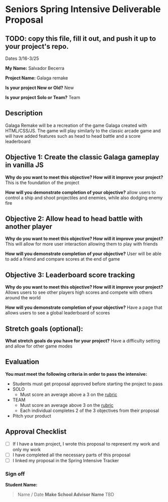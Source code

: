 # Seniors Spring Intensive Deliverable Proposal 

## TODO: copy this file, fill it out, and push it up to your project's repo.

Dates 3/16-3/25

**My Name:** Salvador Becerra


**Project Name:** Galaga remake


**Is your project New or Old?** New


**Is your project Solo or Team?** Team


## Description

Galaga Remake will be a recreation of the game Galaga created with HTML/CSS/JS. The game will play similarly to the 
classic arcade game and will have added features such as head to head battle and a score leaderboard

## Objective 1: Create the classic Galaga gameplay in vanilla JS

**Why do you want to meet this objective? How will it improve your project?** 
This is the foundation of the project

**How will you demonstrate completion of your objective?** 
allow users to control a ship and shoot projectiles and enemies, while also dodging enemy fire

## Objective 2: Allow head to head battle with another player
**Why do you want to meet this objective? How will it improve your project?** 
This will allow for more user interaction allowing them to play with friends

**How will you demonstrate completion of your objective?** 
User will be able to add a friend and compare scores at the end of game

## Objective 3: Leaderboard score tracking
**Why do you want to meet this objective? How will it improve your project?** 
Allows users to see other players high scores and compete with others around the world

**How will you demonstrate completion of your objective?** 
Have a page that allows users to see a global leaderboard of scores

## Stretch goals (optional):

**What stretch goals do you have for your project?**
Have a difficulty setting and allow for other game modes

## Evaluation

**You must meet the following criteria in order to pass the intensive:**

- Students must get proposal approved before starting the project to pass
- SOLO
    - Must score an average above a 3 on the [rubric]
- TEAM
    - Must score an average above 3 on the [rubric]
    - Each individual completes 2 of the 3 objectives from their proposal
- Pitch your product


[rubric]:https://docs.google.com/document/d/1IOQDmohLBEBT-hyr-2vgw1mbZUNsq3fHxVfH0oRmVt0/edit



## Approval Checklist
- [ ] If I have a team project, I wrote this proposal to represent my work and only my work
- [ ] I have completed all the necessary parts of this proposal
- [ ] I linked my proposal in the Spring Intensive Tracker

### Sign off

**Student Name:**                
> Name / Date
**Make School Advisor Name**
> TBD